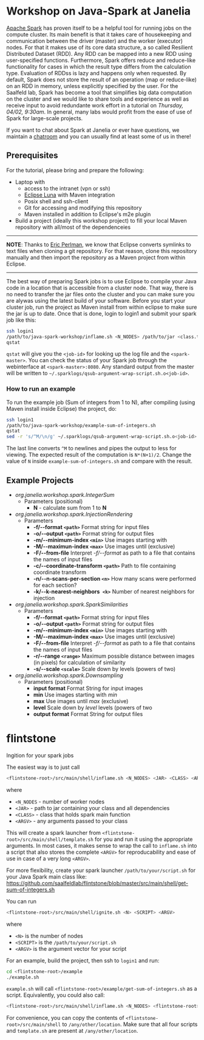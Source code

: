 # Workshop on Java-Spark at Janelia

[Apache Spark](https://spark.apache.org/) has proven itself to be a helpful tool for running jobs on the 
compute cluster.  Its main benefit is that it takes care of housekeeping and communication between the driver (master)
and the worker (executor) nodes.  For that it makes use of its core data structure, a so called Resilient Distributed 
Dataset (RDD). Any RDD can be mapped into a new RDD using user-specified functions.  Furthermore, Spark offers reduce
and reduce-like functionality for cases in which the result type differs from the calculation type.  Evaluation of RDDss
is lazy and happens only when requested. By default, Spark does not store the result of an operation (map or reduce-like)
on an RDD in memory, unless explicitly specified by the user.  For the Saalfeld lab, Spark has become a tool that
simplifies big data computation on the cluster and we would like to share tools and experience as well as receive
input to avoid redundante work effort in a tutorial on *Thursday, 04/02, 9:30am*.  In general, many labs would profit 
from the ease of use of Spark for large-scale projects.

If you want to chat about Spark at Janelia or ever have questions, we maintain a [chatroom](https://gitter.im/freeman-lab/spark-janelia) and you can usually find at least some of us in there!

## Prerequisites

For the tutorial, please bring and prepare the following:
 - Laptop with
    - access to the intranet (vpn or ssh)
    - [Eclipse Luna](https://www.eclipse.org/downloads/packages/eclipse-ide-java-developers/lunasr2) with Maven integration
    - Posix shell and ssh-client
    - Git for accessing and modifying this repository
    - Maven installed in addition to Eclipse's m2e plugin
 - Build a project (ideally this workshop project) to fill your local Maven repository with all/most of the dependenceies

***
**NOTE**: Thanks to [Eric Perlman](https://github.com/perlman), we know that Eclipse converts symlinks to text
files when cloning a git repository. For that reason, clone this repository manually and then import the repository
as a Maven project from within Eclipse.
***

The best way of preparing Spark jobs is to use Eclipse to compile your Java code in a location that is accessible
from a cluster node.  That way, there is no need to transfer the jar files onto the cluster and you can make sure
you are alywas using the latest build of your software.  Before you start your cluster job, run the project as
Maven install from within eclipse to make sure the jar is up to date. Once that is done, login to login1 and submit
your spark job like this:
```bash
ssh login1
/path/to/java-spark-workshop/inflame.sh <N_NODES> /path/to/jar <class.to.be.Used> <ARGV>
qstat
```
`qstat` will give you the `<job-id>` for looking up the log file and the `<spark-master>`.  You can check the
status of your Spark job through the webinterface at `<spark-master>:8080`. Any standard output from the master
will be written to `~/.sparklogs/qsub-argument-wrap-script.sh.o<job-id>`.

### How to run an example
To run the example job (Sum of integers from 1 to N), after compiling (using Maven install inside Eclipse) the
project, do:
```bash
ssh login1
/path/to/java-spark-workshop/example-sum-of-integers.sh
qstat
sed -r 's/^M/\n/g' ~/.sparklogs/qsub-argument-wrap-script.sh.o<job-id> | less
```
The last line converts `^M` to newlines and pipes the output to less for viewing. The expected result of the
computation is `N*(N+1)/2`. Change the value of `N` inside `example-sum-of-integers.sh` and compare with the
result.

## Example Projects
 - *org.janelia.workshop.spark.IntegerSum*
   - Parameters (positional)
     - **N** - calculate sum from 1 to **N**
 - *org.janelia.workshop.spark.InjectionRendering*
   - Parameters
     - **-f/--format `<path>`** Format string for input files
     - **-o/--output `<path>`** Format string for output files
     - **-m/--minimum-index `<min>`** Use images starting with <min>
     - **-M/--maximun-index `<max>`** Use images until <max> (exclusive)
     - **-F/--from-file** Interpret *-f/--format* as path to a file that contains the names of input files
     - **-c/--coordinate-transform `<path>`** Path to file containing coordinate transform
     - **-n/--n-scans-per-section `<n>`** How many scans were performed for each section?
     - **-k/--k-nearest-neighbors` <k>`** Number of nearest neighbors for injection
 - *org.janelia.workshop.spark.SparkSimilarities*
   - Parameters
     - **-f/--format `<path>`** Format string for input files
     - **-o/--output `<path>`** Format string for output files
     - **-m/--minimum-index `<min>`** Use images starting with <min>
     - **-M/--maximun-index `<max>`** Use images until <max> (exclusive)
     - **-F/--from-file** Interpret *-f/--format* as path to a file that contains the names of input files
     - **-r/--range `<range>`** Maximum possible distance between images (in pixels) for calculation of similarity
     - **-s/--scale `<scale>`** Scale down by <scale> levels (powers of two)
 - *org.janelia.workshop.spark.Downsampling*
   - Parameters (positional)
     - **input format** Format String for input images
     - **min** Use images starting with *min*
     - **max** Use images until *max* (exclusive)
     - **level** Scale down by *level* levels (powers of two
     - **output format** Format String for output files


# flintstone
Ingition for your spark jobs

The easiest way is to just call
```bash
<flintstone-root>/src/main/shell/inflame.sh <N_NODES> <JAR> <CLASS> <ARGV>
```
where
 - `<N_NODES` - number of worker nodes
 - `<JAR>` - path to jar containing your class and all dependencies
 - `<CLASS>` - class that holds spark main function
 - `<ARGV>` - any arguments passed to your class

This will create a spark launcher from `<flintstone-root>/src/main/shell/template.sh` for you and run it using the appropriate arguments. In most cases, it makes sense to wrap the call to `inflame.sh` into a script that also stores the complete `<ARGV>` for reproducability and ease of use in case of a very long `<ARGV>`.


For more flexibility, create your spark launcher `/path/to/your/script.sh` for your Java Spark main class like:
https://github.com/saalfeldlab/flintstone/blob/master/src/main/shell/get-sum-of-integers.sh

You can run 
```bash
<flintstone-root>/src/main/shell/ignite.sh <N> <SCRIPT> <ARGV>
```
where 
 - `<N>` is the number of nodes
 - `<SCRIPT>` is the `/path/to/your/script.sh`
 - `<ARGV>` is the argument vector for your script

For an example, build the project, then ssh to `login1` and run:
```bash
cd <flintstone-root>/example
./example.sh
```
`example.sh` will call `<flintstone-root>/example/get-sum-of-integers.sh` as a script.
Equivalently, you could also call:
```bash
<flintstone-root>/src/main/shell/inflame.sh <N_NODES> <flintstone-root>/target/flintstone-0.0.1-SNAPSHOT.jar org.janelia.flintstone.Example <N>
```

For convenience, you can copy the contents of `<flintstone-root>/src/main/shell` to `/any/other/location`. Make sure that all four scripts and `template.sh` are present at `/any/other/location`.


